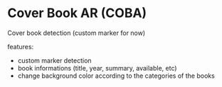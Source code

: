 # Cover Book AR (COBA)
Cover book detection
(custom marker for now)

features:
- custom marker detection
- book informations (title, year, summary, available, etc)
- change background color according to the categories of the books
